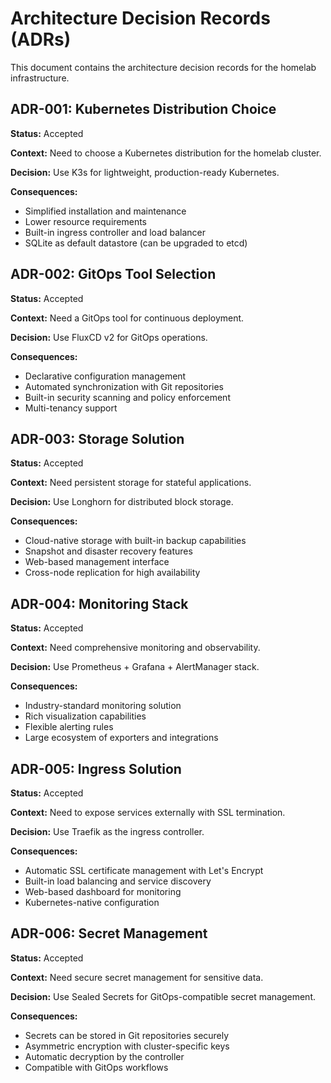 # Architecture Decision Records (ADRs)

This document contains the architecture decision records for the homelab infrastructure.

## ADR-001: Kubernetes Distribution Choice

**Status:** Accepted

**Context:** Need to choose a Kubernetes distribution for the homelab cluster.

**Decision:** Use K3s for lightweight, production-ready Kubernetes.

**Consequences:**
- Simplified installation and maintenance
- Lower resource requirements
- Built-in ingress controller and load balancer
- SQLite as default datastore (can be upgraded to etcd)

## ADR-002: GitOps Tool Selection

**Status:** Accepted

**Context:** Need a GitOps tool for continuous deployment.

**Decision:** Use FluxCD v2 for GitOps operations.

**Consequences:**
- Declarative configuration management
- Automated synchronization with Git repositories
- Built-in security scanning and policy enforcement
- Multi-tenancy support

## ADR-003: Storage Solution

**Status:** Accepted

**Context:** Need persistent storage for stateful applications.

**Decision:** Use Longhorn for distributed block storage.

**Consequences:**
- Cloud-native storage with built-in backup capabilities
- Snapshot and disaster recovery features
- Web-based management interface
- Cross-node replication for high availability

## ADR-004: Monitoring Stack

**Status:** Accepted

**Context:** Need comprehensive monitoring and observability.

**Decision:** Use Prometheus + Grafana + AlertManager stack.

**Consequences:**
- Industry-standard monitoring solution
- Rich visualization capabilities
- Flexible alerting rules
- Large ecosystem of exporters and integrations

## ADR-005: Ingress Solution

**Status:** Accepted

**Context:** Need to expose services externally with SSL termination.

**Decision:** Use Traefik as the ingress controller.

**Consequences:**
- Automatic SSL certificate management with Let's Encrypt
- Built-in load balancing and service discovery
- Web-based dashboard for monitoring
- Kubernetes-native configuration

## ADR-006: Secret Management

**Status:** Accepted

**Context:** Need secure secret management for sensitive data.

**Decision:** Use Sealed Secrets for GitOps-compatible secret management.

**Consequences:**
- Secrets can be stored in Git repositories securely
- Asymmetric encryption with cluster-specific keys
- Automatic decryption by the controller
- Compatible with GitOps workflows
